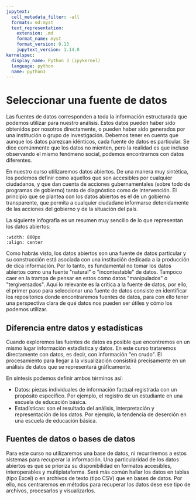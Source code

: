 ```yaml
---
jupytext:
  cell_metadata_filter: -all
  formats: md:myst
  text_representation:
    extension: .md
    format_name: myst
    format_version: 0.13
    jupytext_version: 1.14.0
kernelspec:
  display_name: Python 3 (ipykernel)
  language: python
  name: python3
---
```


# Seleccionar una fuente de datos

Las fuentes de datos corresponden a toda la información estructurada que podemos utilizar para nuestro análisis. Estos datos pueden haber sido obtenidos por nosotros directamente, o pueden haber sido generados por una institución o grupo de investigación. Debemos tener en cuenta que aunque los datos parezcan idénticos, cada fuente de datos es particular. Se dice comúnmente que los datos no mienten, pero la realidad es que incluso observando el mismo fenómeno social, podemos encontrarnos con datos diferentes.

En nuestro curso utilizaremos datos abiertos. De una manera muy sintética, los podemos definir como aquellos que son accesibles por cualquier ciudadanos, y que dan cuenta de acciones gubernamentales (sobre todo de programas de gobierno) tanto de diagnóstico como de intervención. El principio que se plantea con los datos abiertos es el de un gobierno transparente, que permita a cualquier ciudadano informarse detenidamente de las acciones del gobierno y de la situación del país.

La siguiente infografía es un resumen muy sencillo de lo que representan los datos abiertos:

``` {image} _static/imgs/fuente-datos/datos-abiertos-1.png
:width: 800px
:align: center
```

Como habrás visto, los datos abiertos son una fuente de datos particular y su construcción está asociada con una institución dedicada a la producción de dica información. Por lo tanto, es fundamental no tomar los datos abiertos como una fuente "natural" o "incontestable" de datos. Tampoco caer en la trampa de pensar en estos como datos "manipulados" o "tergiversados". Aquí lo relevante es la crítica a la fuente de datos, por ello, el primer paso para seleccionar una fuente de datos consiste en identificar los repositorios donde encontraremos fuentes de datos, para con ello tener una perspectiva clara de qué datos nos pueden ser útiles y cómo los podemos utilizar.

## Diferencia entre datos y estadísticas

Cuando exploremos las fuentes de datos es posible que encontremos en un mismo lugar información estadística y datos. En este curso trataremos directamente con datos, es decir, con información "en crudo". El procesamiento para llegar a la visualización consistirá precisamente en un análisis de datos que se representará gráficamente.

En síntesis podemos definir ambos términos así:

- Datos: piezas individuales de información factual registrada con un propósito específico. Por ejemplo, el registro de un estudiante en una escuela de educación básica.
- Estadísticas: son el resultado del análisis, interpretación y representación de los datos. Por ejemplo, la tendencia de deserción en una escuela de educación básica.

## Fuentes de datos o bases de datos

Para este curso no utilizaremos una base de datos, ni recurriremos a estos sistemas para recuperar la información. Una particularidad de los datos abiertos es que se prioriza su disponibilidad en formatos accesibles, interoperables y multiplataforma. Será más común hallar los datos en tablas (tipo Excel) o en archivos de texto (tipo CSV) que en bases de datos. Por ello, nos centraremos en métodos para recuperar los datos dese ese tipo de archivos, procesarlos y visualizarlos.
